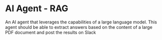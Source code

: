 # AI Agent - RAG

An AI agent that leverages the capabilities of a large language model. This agent should
be able to extract answers based on the content of a large PDF document and post the results
on Slack